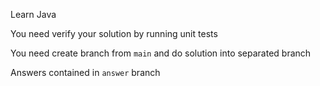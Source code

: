 Learn Java

You need verify your solution by running unit tests

You need create branch from `main` and do solution into separated branch

Answers contained in `answer` branch